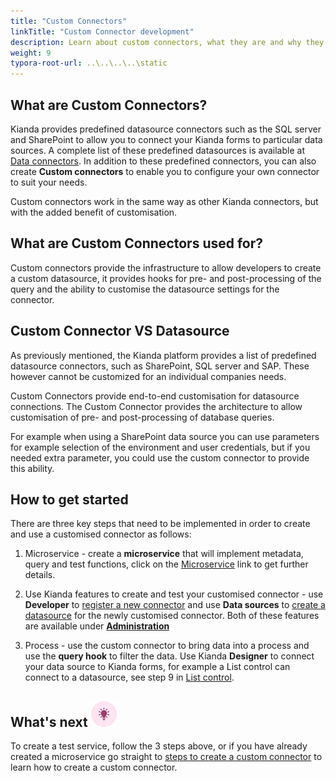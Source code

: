 ```yaml
---
title: "Custom Connectors"
linkTitle: "Custom Connector development"
description: Learn about custom connectors, what they are and why they are used
weight: 9
typora-root-url: ..\..\..\..\static
---
```

## What are Custom Connectors? 

Kianda provides predefined datasource connectors such as the SQL server and SharePoint to allow you to connect your Kianda forms to particular data sources. A complete list of these predefined datasources is available at [Data connectors](/docs/platform/connectors/). In addition to these predefined connectors, you can also create **Custom connectors** to enable you to configure your own connector to suit your needs. 

Custom connectors work in the same way as other Kianda connectors, but with the added benefit of customisation.

## What are Custom Connectors used for?

Custom connectors provide the infrastructure to allow developers to create a custom datasource, it provides hooks for pre- and post-processing of the query and the ability to customise the datasource settings for the connector. 

## Custom Connector VS Datasource

As previously mentioned, the Kianda platform provides a list of predefined datasource connectors, such as SharePoint, SQL server and SAP. These however cannot be customized for an individual companies needs. 

Custom Connectors provide end-to-end customisation for datasource connections. The Custom Connector provides the architecture to allow customisation of pre- and post-processing of database queries. 

For example when using a SharePoint data source you can use parameters for example selection of the environment and user credentials, but if you needed extra parameter, you could use the custom connector to provide this ability.  

## How to get started

There are three key steps that need to be implemented in order to create and use a customised connector as follows:

1. Microservice - create a **microservice** that will implement metadata, query and test functions, click on the [Microservice](/docs/low-code/custom-connector/create-microservice/) link to get further details.

2. Use Kianda features to create and test your customised connector - use **Developer** to [register a new connector](/docs/low-code/custom-connector/#register-a-new-connector) and use **Data sources** to [create a datasource](/docs/platform/connectors/#creating-a-datasource) for the newly customised connector. Both of these features are available under **[Administration](/docs/platform/administration/)**

3. Process - use the custom connector to bring data into a process and use the **query hook** to filter the data. Use Kianda **Designer** to connect your data source to Kianda forms, for example a List control can connect to a datasource, see step 9 in [List control](/docs/platform/controls/input/list/#how-to-get-started).

## What's next ![Idea icon](/images/18.png)

To create a test service, follow the 3 steps above, or if you have already created a microservice go straight to [steps to create a custom connector](/docs/low-code/custom-connector/steps-to-create/) to learn how to create a custom connector.